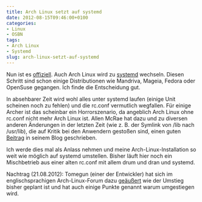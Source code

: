 ```yaml
---
title: Arch Linux setzt auf systemd
date: 2012-08-15T09:46:00+0100
categories:
- Linux
- OSBN
tags:
- Arch Linux
- Systemd
slug: arch-linux-setzt-auf-systemd
---
```

Nun ist es [offiziell](http://mailman.archlinux.org/pipermail/arch-dev-public/2012-August/023389.html "Arch Linux wechselt zu systemd"). Auch Arch Linux wird zu [systemd](http://de.wikipedia.org/wiki/Systemd "systemd") wechseln. Diesen Schritt sind schon einige Distributionen wie Mandriva, Mageia, Fedora oder OpenSuse gegangen. Ich finde die Entscheidung gut.

In absehbarer Zeit wird wohl alles unter systemd laufen (einige Unit scheinen noch zu fehlen) und die rc.conf vermutlich wegfallen. Für einige Archer ist das scheinbar ein Horrorszenario, da angeblich Arch Linux ohne rc.conf nicht mehr Arch Linux ist. Allen McRae hat dazu und zu diversen anderen Änderungen in der letzten Zeit (wie z. B. der Symlink von /lib nach /usr/lib), die auf Kritik bei den Anwendern gestoßen sind, einen guten [Beitrag](http://allanmcrae.com/2012/08/are-we-removing-what-defines-arch-linux "Wird das entfernt, was Arch Linux definiert") in seinem Blog geschrieben.

Ich werde dies mal als Anlass nehmen und meine Arch-Linux-Installation so weit wie möglich auf systemd umstellen. Bisher läuft hier noch ein Mischbetrieb aus einer alten rc.conf mit allem drum und dran und systemd.

Nachtrag (21.08.2012): Tomegun (einer der Entwickler) hat sich im englischsprachigen Arch-Linux-Forum dazu [geäußert](https://bbs.archlinux.org/viewtopic.php?pid=1149530#p1149530 "Roadmap Arch systemd") wie der Umstieg bisher geplant ist und hat auch einige Punkte genannt warum umgestiegen wird.
